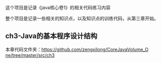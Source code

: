这个项目是记录《java核心卷1》的相关代码练习内容

整个项目是记录一些相关的知识点，以及知识点的训练代码，从第三章开始。


## ch3-Java的基本程序设计结构

本章代码文件夹：[https://github.com/zengxilong/CoreJavaVolume_O ne/tree/master/src/ch3](https://github.com/zengxilong/CoreJavaVolume_One/tree/master/src/ch3)